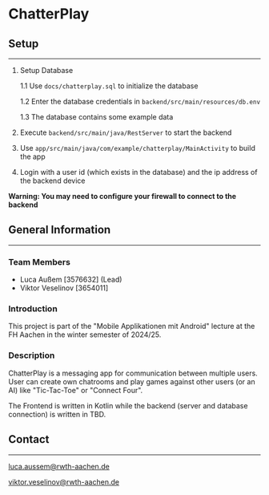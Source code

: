 # ChatterPlay

## Setup
***
1. Setup Database

   1.1 Use `docs/chatterplay.sql` to initialize the database

   1.2 Enter the database credentials in `backend/src/main/resources/db.env`

   1.3 The database contains some example data

2. Execute `backend/src/main/java/RestServer` to start the backend
3. Use `app/src/main/java/com/example/chatterplay/MainActivity` to build the app
4. Login with a user id (which exists in the database) and the ip address of the backend device

**Warning: You may need to configure your firewall to connect to the backend**

## General Information
***
### Team Members
- Luca Außem [3576632] (Lead)
- Viktor Veselinov [3654011]

### Introduction
This project is part of the "Mobile Applikationen mit Android" lecture at the FH Aachen in the winter semester of 2024/25.

### Description
ChatterPlay is a messaging app for communication between multiple users. User can create own chatrooms and play games against other users (or an AI) like "Tic-Tac-Toe" or "Connect Four".

The Frontend is written in Kotlin while the backend (server and database connection) is written in TBD.


## Contact
***

<luca.aussem@rwth-aachen.de>

<viktor.veselinov@rwth-aachen.de>
